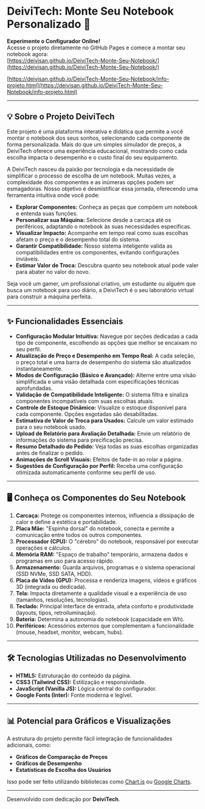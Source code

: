 # DeiviTech: Monte Seu Notebook Personalizado 🚀

**Experimente o Configurador Online!**  
Acesse o projeto diretamente no GitHub Pages e comece a montar seu notebook agora:  
[https://deivisan.github.io/DeiviTech-Monte-Seu-Notebook/](https://deivisan.github.io/DeiviTech-Monte-Seu-Notebook/)

[https://deivisan.github.io/DeiviTech-Monte-Seu-Notebook/info-projeto.html](https://deivisan.github.io/DeiviTech-Monte-Seu-Notebook/info-projeto.html)

---

## 💡 Sobre o Projeto DeiviTech

Este projeto é uma plataforma interativa e didática que permite a você montar o notebook dos seus sonhos, selecionando cada componente de forma personalizada. Mais do que um simples simulador de preços, a DeiviTech oferece uma experiência educacional, mostrando como cada escolha impacta o desempenho e o custo final do seu equipamento.

A DeiviTech nasceu da paixão por tecnologia e da necessidade de simplificar o processo de escolha de um notebook. Muitas vezes, a complexidade dos componentes e as inúmeras opções podem ser esmagadoras. Nosso objetivo é desmistificar essa jornada, oferecendo uma ferramenta intuitiva onde você pode:

- **Explorar Componentes:** Conheça as peças que compõem um notebook e entenda suas funções.
- **Personalizar sua Máquina:** Selecione desde a carcaça até os periféricos, adaptando o notebook às suas necessidades específicas.
- **Visualizar Impacto:** Acompanhe em tempo real como suas escolhas afetam o preço e o desempenho total do sistema.
- **Garantir Compatibilidade:** Nosso sistema inteligente valida as compatibilidades entre os componentes, evitando configurações inviáveis.
- **Estimar Valor de Troca:** Descubra quanto seu notebook atual pode valer para abater no valor do novo.

Seja você um gamer, um profissional criativo, um estudante ou alguém que busca um notebook para uso diário, a DeiviTech é o seu laboratório virtual para construir a máquina perfeita.

---

## ✨ Funcionalidades Essenciais

- **Configuração Modular Intuitiva:** Navegue por seções dedicadas a cada tipo de componente, escolhendo as opções que melhor se encaixam no seu perfil.
- **Atualização de Preço e Desempenho em Tempo Real:** A cada seleção, o preço total e uma barra de desempenho do sistema são atualizados instantaneamente.
- **Modos de Configuração (Básico e Avançado):** Alterne entre uma visão simplificada e uma visão detalhada com especificações técnicas aprofundadas.
- **Validação de Compatibilidade Inteligente:** O sistema filtra e sinaliza componentes incompatíveis com suas escolhas atuais.
- **Controle de Estoque Dinâmico:** Visualize o estoque disponível para cada componente. Opções esgotadas são desabilitadas.
- **Estimativa de Valor de Troca para Usados:** Calcule um valor estimado para o seu notebook usado.
- **Upload de Relatório para Avaliação Detalhada:** Envie um relatório de informações do sistema para precificação precisa.
- **Resumo Detalhado do Pedido:** Veja todas as suas escolhas organizadas antes de finalizar o pedido.
- **Animações de Scroll Visuais:** Efeitos de fade-in ao rolar a página.
- **Sugestões de Configuração por Perfil:** Receba uma configuração otimizada automaticamente conforme seu perfil de uso.

---

## 🖥️ Conheça os Componentes do Seu Notebook

1. **Carcaça:** Protege os componentes internos, influencia a dissipação de calor e define a estética e portabilidade.
2. **Placa Mãe:** "Espinha dorsal" do notebook, conecta e permite a comunicação entre todos os outros componentes.
3. **Processador (CPU):** O "cérebro" do notebook, responsável por executar operações e cálculos.
4. **Memória RAM:** "Espaço de trabalho" temporário, armazena dados e programas em uso para acesso rápido.
5. **Armazenamento:** Guarda arquivos, programas e o sistema operacional (SSD NVMe, SSD SATA, HDD).
6. **Placa de Vídeo (GPU):** Processa e renderiza imagens, vídeos e gráficos 3D (integrada ou dedicada).
7. **Tela:** Impacta diretamente a qualidade visual e a experiência de uso (tamanhos, resoluções, tecnologias).
8. **Teclado:** Principal interface de entrada, afeta conforto e produtividade (layouts, tipos, retroiluminação).
9. **Bateria:** Determina a autonomia do notebook (capacidade em Wh).
10. **Periféricos:** Acessórios externos que complementam a funcionalidade (mouse, headset, monitor, webcam, hubs).

---

## 🛠️ Tecnologias Utilizadas no Desenvolvimento

- **HTML5:** Estruturação do conteúdo da página.
- **CSS3 (Tailwind CSS):** Estilização e responsividade.
- **JavaScript (Vanilla JS):** Lógica central do configurador.
- **Google Fonts (Inter):** Fonte moderna e legível.

---

## 📊 Potencial para Gráficos e Visualizações

A estrutura do projeto permite fácil integração de funcionalidades adicionais, como:

- **Gráficos de Comparação de Preços**
- **Gráficos de Desempenho**
- **Estatísticas de Escolha dos Usuários**

Isso pode ser feito utilizando bibliotecas como [Chart.js](https://www.chartjs.org/) ou [Google Charts](https://developers.google.com/chart).

---

Desenvolvido com dedicação por **DeiviTech**.

